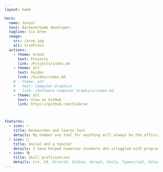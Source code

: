 ```yaml
---
layout: home

hero:
  name: Junior
  text: Backend/Game developer.
  tagline: Six Arne
  image:
    src: /arne.jpg
    alt: VitePress
  actions:
    - theme: brand
      text: Projects
      link: /Projects/index.md
    - theme: alt
      text: Guides
      link: /Guides/index.md
    # - theme: alt
    #   text: Computer Graphics
    #   link: /Software Computer Graphics/index.md
    - theme: alt
      text: View on GitHub
      link: https://github.com/SixArne



features:
  - icon: ⚡️
    title: Researches and learns fast
    details: My number one tool for anything will always be the official documentation, I will always find a solution to a given problem.
  - icon: 🖖
    title: Social and a teacher
    details: I have helped numerous students who struggled with programming and 3D related topics, helping them also helped me grasp these concepts.
  - icon: 🛠️
    title: Skill proficiencies
    details: C++, C#, DirectX, Vulkan, Unreal, Unity, Typescript, Golang, Python
---
```

